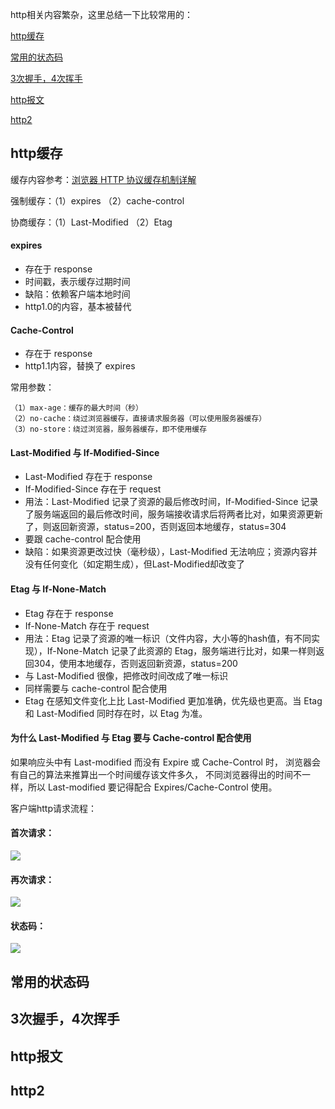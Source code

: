 http相关内容繁杂，这里总结一下比较常用的：

<a href="#cache">http缓存</a>

<a href="status">常用的状态码</a>

<a href="woshou">3次握手，4次挥手</a>

<a href="message">http报文</a>

<a href="http2">http2</a>

<h2 id="cache">http缓存</h2>

缓存内容参考：<a href="https://my.oschina.net/leejun2005/blog/369148">浏览器 HTTP 协议缓存机制详解</a>

强制缓存：（1）expires （2）cache-control

协商缓存：（1）Last-Modified （2）Etag

#### expires

<ul>
  <li>存在于 response</li>
  <li>时间戳，表示缓存过期时间</li>
  <li>缺陷：依赖客户端本地时间</li>
  <li>http1.0的内容，基本被替代</li>
</ul>

#### Cache-Control

<ul>
  <li>存在于 response</li>
  <li>http1.1内容，替换了 expires</li>
</ul>

常用参数：

```
（1）max-age：缓存的最大时间（秒）
（2）no-cache：绕过浏览器缓存，直接请求服务器（可以使用服务器缓存）
（3）no-store：绕过浏览器，服务器缓存，即不使用缓存
```

#### Last-Modified 与 If-Modified-Since

<ul>
  <li>Last-Modified 存在于 response</li>
  <li>If-Modified-Since 存在于 request</li>
  <li>用法：Last-Modified 记录了资源的最后修改时间，If-Modified-Since 记录了服务端返回的最后修改时间，服务端接收请求后将两者比对，如果资源更新了，则返回新资源，status=200，否则返回本地缓存，status=304</li>
  <li>要跟 cache-control 配合使用</li> 
  <li>缺陷：如果资源更改过快（毫秒级），Last-Modified 无法响应；资源内容并没有任何变化（如定期生成），但Last-Modified却改变了</li>
</ul>

#### Etag 与 If-None-Match

<ul>
  <li>Etag 存在于 response</li>
  <li>If-None-Match 存在于 request</li>
  <li>用法：Etag 记录了资源的唯一标识（文件内容，大小等的hash值，有不同实现），If-None-Match 记录了此资源的 Etag，服务端进行比对，如果一样则返回304，使用本地缓存，否则返回新资源，status=200</li>
  <li>与 Last-Modified 很像，把修改时间改成了唯一标识</li>
  <li>同样需要与 cache-control 配合使用</li>
  <li>Etag 在感知文件变化上比 Last-Modified 更加准确，优先级也更高。当 Etag 和 Last-Modified 同时存在时，以 Etag 为准。</li> 
</ul>

#### 为什么 Last-Modified 与 Etag 要与 Cache-control 配合使用

如果响应头中有 Last-modified 而没有 Expire 或 Cache-Control 时，
浏览器会有自己的算法来推算出一个时间缓存该文件多久，
不同浏览器得出的时间不一样，所以 Last-modified 要记得配合 Expires/Cache-Control 使用。

客户端http请求流程：

#### 首次请求：

<img src="https://github.com/HanLess/experience/blob/master/http%E5%92%8Chttps/imgs/requestFirst.png" />

#### 再次请求：

<img src="https://github.com/HanLess/experience/blob/master/http%E5%92%8Chttps/imgs/requestAgain.png" />

#### 状态码：

<img src="https://github.com/HanLess/experience/blob/master/http%E5%92%8Chttps/imgs/status.jpg" />


<h2 id="status">常用的状态码</h2>


<h2 id="woshou">3次握手，4次挥手</h2>


<h2 id="message">http报文</h2>


<h2 id="http2">http2</h2>
